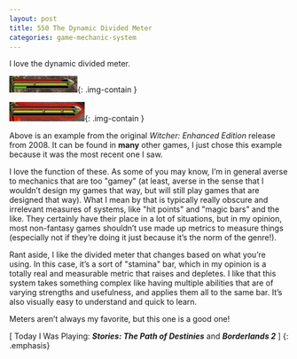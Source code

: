 ```yaml
---
layout: post
title: 550 The Dynamic Divided Meter
categories: game-mechanic-system
---
```

I love the dynamic divided meter.

![DividedMeter_1](/img/games/550_The_Divided_Meter_1.jpg "DividedMeter_1"){: .img-contain }

![DividedMeter_2](/img/games/550_The_Divided_Meter_2.jpg "DividedMeter_2"){: .img-contain }

Above is an example from the original *Witcher: Enhanced Edition* release from 2008.  It can be found in **many** other games, I just chose this example because it was the most recent one I saw.

I love the function of these.  As some of you may know, I’m in general averse to mechanics that are too "gamey" (at least, averse in the sense that I wouldn’t design my games that way, but will still play games that are designed that way).  What I mean by that is typically really obscure and irrelevant measures of systems, like "hit points" and "magic bars" and the like.  They certainly have their place in a lot of situations, but in my opinion, most non-fantasy games shouldn’t use made up metrics to measure things (especially not if they’re doing it just because it’s the norm of the genre!).

Rant aside, I like the divided meter that changes based on what you’re using.  In this case, it’s a sort of "stamina" bar, which in my opinion is a totally real and measurable metric that raises and depletes.  I like that this system takes something complex like having multiple abilities that are of varying strengths and usefulness, and applies them all to the same bar.  It’s also visually easy to understand and quick to learn.

Meters aren’t always my favorite, but this one is a good one!

[ Today I Was Playing: ***Stories: The Path of Destinies*** and ***Borderlands 2*** ]
{: .emphasis}